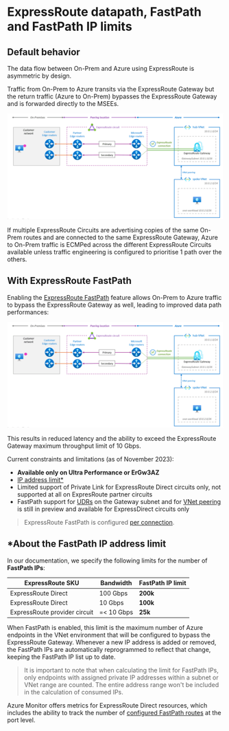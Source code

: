 # ExpressRoute datapath, FastPath and FastPath IP limits 

## Default behavior

The data flow between On-Prem and Azure using ExpressRoute is asymmetric by design. 

Traffic from On-Prem to Azure transits via the ExpressRoute Gateway but the return traffic (Azure to On-Prem) bypasses the ExpressRoute Gateway and is forwarded directly to the MSEEs.

![](images/ExRGwDataPath.gif)

If multiple ExpressRoute Circuits are advertising copies of the same On-Prem routes and are connected to the same ExpressRoute Gateway, Azure to On-Prem traffic is ECMPed across the different ExpressRoute Circuits available unless traffic engineering is configured to prioritise 1 path over the others.

## With ExpressRoute FastPath

Enabling the [ExpressRoute FastPath](https://learn.microsoft.com/en-us/azure/expressroute/about-fastpath) feature allows On-Prem to Azure traffic to bypass the ExpressRoute Gateway as well, leading to improved data path performances: 

![](images/ExRGwDataPathFastPath.gif)

This results in reduced latency and the ability to exceed the ExpressRoute Gateway maximum throughput limit of 10 Gbps.

Current constraints and limitations (as of November 2023):
- **Available only on Ultra Performance or ErGw3AZ**
- [IP address limit*](https://learn.microsoft.com/en-us/azure/expressroute/about-fastpath#ip-address-limits)
- Limited support of Private Link for ExpressRoute Direct circuits only, not supported at all on ExpresRoute partner circuits
- FastPath support for [UDRs](https://learn.microsoft.com/en-us/azure/expressroute/about-fastpath#user-defined-routes-udrs) on the Gateway subnet and for [VNet peering](https://learn.microsoft.com/en-us/azure/expressroute/about-fastpath#virtual-network-vnet-peering) is still in preview and available for ExpressDirect circuits only

> ExpressRoute FastPath is configured [per connection](https://learn.microsoft.com/en-us/azure/expressroute/expressroute-howto-linkvnet-arm#configure-expressroute-fastpath).

## *About the FastPath IP address limit

In our documentation, we specify the following limits for the number of **FastPath IPs**: 

| **ExpressRoute SKU** | **Bandwidth** | **FastPath IP limit** |
|-|-|-|
| ExpressRoute Direct | 100 Gbps | **200k** |
| ExpressRoute Direct | 10 Gbps | **100k** |
|ExpressRoute provider circuit | =< 10 Gbps| **25k** |

When FastPath is enabled, this limit is the maximum number of Azure endpoints in the VNet environment that will be configured to bypass the ExpressRoute Gateway. Whenever a new IP address is added or removed, the FastPath IPs are automatically reprogrammed to reflect that change, keeping the FastPath IP list up to date.

> It is important to note that when calculating the limit for FastPath IPs, only endpoints with assigned private IP addresses within a subnet or VNet range are counted. The entire address range won't be included in the calculation of consumed IPs.

Azure Monitor offers metrics for ExpressRoute Direct resources, which includes the ability to track the number of [configured FastPath routes](https://learn.microsoft.com/en-us/azure/expressroute/expressroute-monitoring-metrics-alerts#fastpath-routes-count-at-port-level) at the port level.
